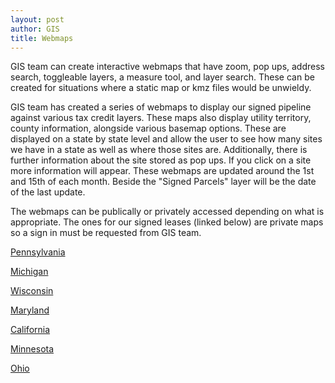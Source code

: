 ```yaml
---
layout: post
author: GIS
title: Webmaps
---
```

GIS team can create interactive webmaps that have zoom, pop ups, address search, toggleable layers, a measure tool, and layer search. These can be created for situations where a static map or kmz files would be unwieldy.

GIS team has created a series of webmaps to display our signed pipeline against various tax credit layers. These maps also display utility territory, county information, alongside various basemap options. These are displayed on a state by state level and allow the user to see how many sites we have in a state as well as where those sites are. Additionally, there is further information about the site stored as pop ups. If you click on a site more information will appear. These webmaps are updated around the 1st and 15th of each month. Beside the "Signed Parcels" layer will be the date of the last update.

The webmaps can be publically or privately accessed depending on what is appropriate. The ones for our signed leases (linked below) are private maps so a sign in must be requested from GIS team. 

[Pennsylvania](https://musical-dollop-j5716rr.pages.github.io/)

[Michigan](https://legendary-parakeet-evyerp5.pages.github.io/)

[Wisconsin](https://silver-adventure-63pg63q.pages.github.io/)

[Maryland](https://automatic-couscous-vy76jlw.pages.github.io/)

[California](https://miniature-carnival-vyrp235.pages.github.io/)

[Minnesota](https://sturdy-adventure-73vz1o2.pages.github.io/)

[Ohio](https://supreme-adventure-evg4k7p.pages.github.io/)
